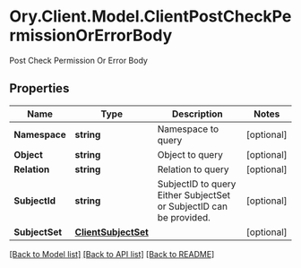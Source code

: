 # Ory.Client.Model.ClientPostCheckPermissionOrErrorBody
Post Check Permission Or Error Body

## Properties

Name | Type | Description | Notes
------------ | ------------- | ------------- | -------------
**Namespace** | **string** | Namespace to query | [optional] 
**Object** | **string** | Object to query | [optional] 
**Relation** | **string** | Relation to query | [optional] 
**SubjectId** | **string** | SubjectID to query  Either SubjectSet or SubjectID can be provided. | [optional] 
**SubjectSet** | [**ClientSubjectSet**](ClientSubjectSet.md) |  | [optional] 

[[Back to Model list]](../README.md#documentation-for-models) [[Back to API list]](../README.md#documentation-for-api-endpoints) [[Back to README]](../README.md)

